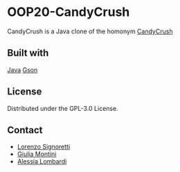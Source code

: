 # OOP20-CandyCrush
CandyCrush is a Java clone of the homonym [CandyCrush](https://it.wikipedia.org/wiki/Candy_Crush_Saga)

## Built with
[Java](https://www.oracle.com/it/java/)
[Gson](https://github.com/google/gson)

## License
Distributed under the GPL-3.0 License.

## Contact
* [Lorenzo Signoretti](https://github.com/Signo23)
* [Giulia Montini](https://github.com/giuliamontini)
* [Alessia Lombardi](https://github.com/AlessiaLom)
